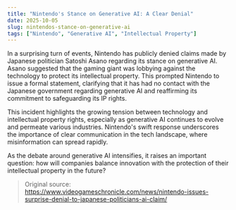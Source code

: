 ```yaml
---
title: "Nintendo's Stance on Generative AI: A Clear Denial"
date: 2025-10-05
slug: nintendos-stance-on-generative-ai
tags: ["Nintendo", "Generative AI", "Intellectual Property"]
---
```


In a surprising turn of events, Nintendo has publicly denied claims made by Japanese politician Satoshi Asano regarding its stance on generative AI. Asano suggested that the gaming giant was lobbying against the technology to protect its intellectual property. This prompted Nintendo to issue a formal statement, clarifying that it has had no contact with the Japanese government regarding generative AI and reaffirming its commitment to safeguarding its IP rights.

This incident highlights the growing tension between technology and intellectual property rights, especially as generative AI continues to evolve and permeate various industries. Nintendo's swift response underscores the importance of clear communication in the tech landscape, where misinformation can spread rapidly.

As the debate around generative AI intensifies, it raises an important question: how will companies balance innovation with the protection of their intellectual property in the future? 

> Original source: https://www.videogameschronicle.com/news/nintendo-issues-surprise-denial-to-japanese-politicians-ai-claim/